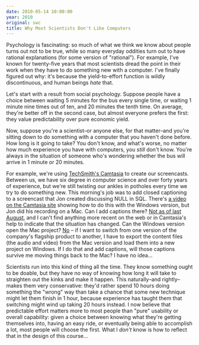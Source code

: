 ```yaml
---
date: 2010-05-14 10:00:00
year: 2010
original: swc
title: Why Most Scientists Don't Like Computers
---
```

<p>Psychology is fascinating: so much of what we think we know about people turns out not to be true, while so many everyday oddities turn out to have rational explanations (for some version of "rational"). For example, I've known for twenty-five years that most scientists dread the point in their work when they have to do something new with a computer. I've finally figured out why: it's because the yield-to-effort function is wildly discontinuous, and human beings <em>hate</em> that.</p>
<p>Let's start with a result from social psychology. Suppose people have a choice between waiting 5 minutes for the bus every single time, or waiting 1 minute nine times out of ten, and 20 minutes the tenth time. On average, they're better off in the second case, but almost everyone prefers the first: they value predictability over pure economic yield.</p>
<p>Now, suppose you're a scientist–or anyone else, for that matter–and you're sitting down to do something with a computer that you haven't done before. How long is it going to take? You don't know, and what's worse, no matter how much experience you have with computers, you <em>still</em> don't know. You're always in the situation of someone who's wondering whether the bus will arrive in 1 minute or 20 minutes.</p>
<p>For example, we're using <a href="http://www.techsmith.com/camtasia.asp">TechSmith's Camtasia</a> to create our screencasts. Between us, we have six degree in computer science and over forty years of experience, but we're still twisting our ankles in potholes every time we try to do something new. This morning's job was to add closed captioning to a screencast that Jon created discussing NULL in SQL. There's <a href="http://www.techsmith.com/learn/camtasia/5/editing/add-captions.asp">a video on the Camtasia site</a> showing how to do this with the Windows version, but Jon did his recording on a Mac. Can I add captions there? <a href="http://edublog.techsmith.com/2009/08/camtasia-for-the-mac-is-here.html#comment-445560">Not as of last August</a>, and I can't find anything more recent on the web or in Camtasia's help to indicate that the situation has changed. Can the Windows version open the Mac project? <a href="http://techsmith.custhelp.com/cgi-bin/techsmith.cfg/php/enduser/std_adp.php?p_faqid=2188">No</a> – if I want to switch from one version of the company's flagship product to another, I have to export the content files (the audio and video) from the Mac version and load them into a new project on Windows. If I do that and add captions, will those captions survive me moving things back to the Mac? I have no idea...</p>
<p>Scientists run into this kind of thing all the time. They know something ought to be doable, but they have no way of knowing how long it will take to straighten out the kinks and make it happen. This naturally–and rightly–makes them very conservative: they'd rather spend 10 hours doing something the "wrong" way than take a chance that some new technique might let them finish in 1 hour, because experience has taught them that switching might wind up taking 20 hours instead. I now believe that predictable effort matters more to most people than "pure" usability or overall capability: given a choice between knowing what they're getting themselves into, having an easy ride, or eventually being able to accomplish a lot, most people will choose the first. What I <em>don't</em> know is how to reflect that in the design of this course...</p>

